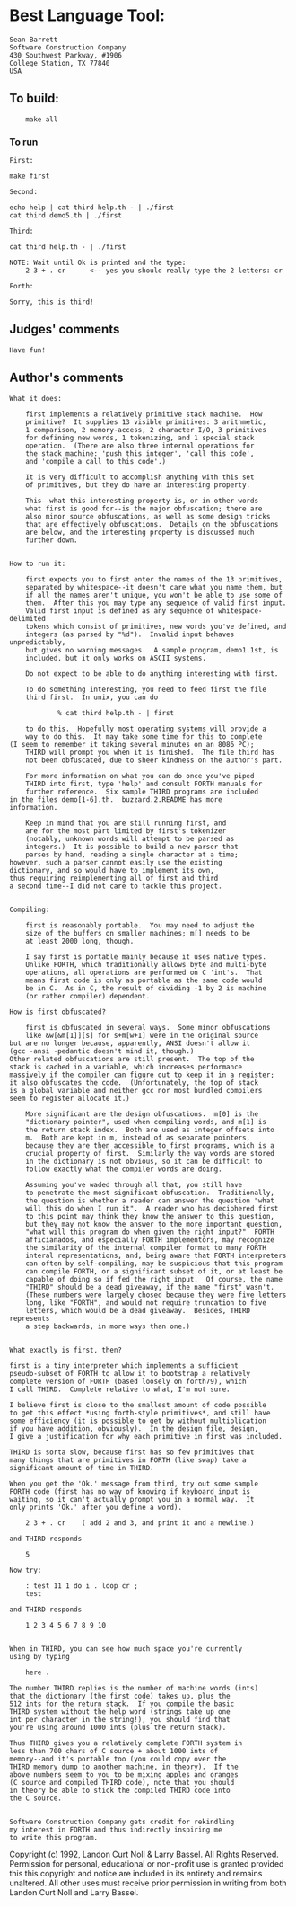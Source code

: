 # Best Language Tool:

	Sean Barrett
	Software Construction Company
	430 Southwest Parkway, #1906
	College Station, TX 77840
	USA

## To build:

        make all

### To run

    First:

	make first

    Second:

	echo help | cat third help.th - | ./first
	cat third demo5.th | ./first

    Third:

	cat third help.th - | ./first

	NOTE: Wait until Ok is printed and the type:
	    2 3 + . cr	    <-- yes you should really type the 2 letters: cr

    Forth:

	Sorry, this is third!

## Judges' comments

    Have fun!

## Author's comments

    What it does:

        first implements a relatively primitive stack machine.  How
        primitive?  It supplies 13 visible primitives: 3 arithmetic,
        1 comparison, 2 memory-access, 2 character I/O, 3 primitives
        for defining new words, 1 tokenizing, and 1 special stack
        operation.  (There are also three internal operations for
        the stack machine: 'push this integer', 'call this code',
        and 'compile a call to this code'.)

        It is very difficult to accomplish anything with this set
        of primitives, but they do have an interesting property.

        This--what this interesting property is, or in other words
        what first is good for--is the major obfuscation; there are
        also minor source obfuscations, as well as some design tricks
        that are effectively obfuscations.  Details on the obfuscations
        are below, and the interesting property is discussed much
        further down.


    How to run it:

        first expects you to first enter the names of the 13 primitives,
        separated by whitespace--it doesn't care what you name them, but
        if all the names aren't unique, you won't be able to use some of
        them.  After this you may type any sequence of valid first input.
        Valid first input is defined as any sequence of whitespace-delimited
        tokens which consist of primitives, new words you've defined, and
        integers (as parsed by "%d").  Invalid input behaves unpredictably,
        but gives no warning messages.  A sample program, demo1.1st, is
        included, but it only works on ASCII systems.

        Do not expect to be able to do anything interesting with first.

        To do something interesting, you need to feed first the file
        third first.  In unix, you can do

                % cat third help.th - | first

        to do this.  Hopefully most operating systems will provide a
        way to do this.  It may take some time for this to complete
	(I seem to remember it taking several minutes on an 8086 PC);
        THIRD will prompt you when it is finished.  The file third has
        not been obfuscated, due to sheer kindness on the author's part.

        For more information on what you can do once you've piped
        THIRD into first, type 'help' and consult FORTH manuals for
        further reference.  Six sample THIRD programs are included
	in the files demo[1-6].th.  buzzard.2.README has more
	information.

        Keep in mind that you are still running first, and
        are for the most part limited by first's tokenizer
        (notably, unknown words will attempt to be parsed as
        integers.)  It is possible to build a new parser that
        parses by hand, reading a single character at a time;
	however, such a parser cannot easily use the existing
	dictionary, and so would have to implement its own,
	thus requiring reimplementing all of first and third
	a second time--I did not care to tackle this project.


    Compiling:

        first is reasonably portable.  You may need to adjust the
        size of the buffers on smaller machines; m[] needs to be
        at least 2000 long, though.

        I say first is portable mainly because it uses native types.
        Unlike FORTH, which traditionally allows byte and multi-byte
        operations, all operations are performed on C 'int's.  That
        means first code is only as portable as the same code would
        be in C.  As in C, the result of dividing -1 by 2 is machine
        (or rather compiler) dependent.

    How is first obfuscated?

        first is obfuscated in several ways.  Some minor obfuscations
        like &w[&m[1]][s] for s+m[w+1] were in the original source
	but are no longer because, apparently, ANSI doesn't allow it
	(gcc -ansi -pedantic doesn't mind it, though.)
	Other related obfuscations are still present.  The top of the
	stack is cached in a variable, which increases performance
	massively if the compiler can figure out to keep it in a register;
	it also obfuscates the code.  (Unfortunately, the top of stack
	is a global variable and neither gcc nor most bundled compilers
	seem to register allocate it.)

        More significant are the design obfuscations.  m[0] is the
        "dictionary pointer", used when compiling words, and m[1] is
        the return stack index.  Both are used as integer offsets into
        m.  Both are kept in m, instead of as separate pointers,
        because they are then accessible to first programs, which is a
        crucial property of first.  Similarly the way words are stored
        in the dictionary is not obvious, so it can be difficult to
        follow exactly what the compiler words are doing.

        Assuming you've waded through all that, you still have
        to penetrate the most significant obfuscation.  Traditionally,
        the question is whether a reader can answer the question "what
        will this do when I run it".  A reader who has deciphered first
        to this point may think they know the answer to this question,
        but they may not know the answer to the more important question,
        "what will this program do when given the right input?"  FORTH
        afficianados, and especially FORTH implementors, may recognize
        the similarity of the internal compiler format to many FORTH
        interal representations, and, being aware that FORTH interpreters
        can often by self-compiling, may be suspicious that this program
        can compile FORTH, or a significant subset of it, or at least be
        capable of doing so if fed the right input.  Of course, the name
        "THIRD" should be a dead giveaway, if the name "first" wasn't.
        (These numbers were largely chosed because they were five letters
        long, like "FORTH", and would not require truncation to five
        letters, which would be a dead giveaway.  Besides, THIRD represents
        a step backwards, in more ways than one.)


    What exactly is first, then?

    first is a tiny interpreter which implements a sufficient
    pseudo-subset of FORTH to allow it to bootstrap a relatively
    complete version of FORTH (based loosely on forth79), which
    I call THIRD.  Complete relative to what, I'm not sure.

    I believe first is close to the smallest amount of code possible
    to get this effect *using forth-style primitives*, and still have
    some efficiency (it is possible to get by without multiplication
    if you have addition, obviously).  In the design file, design,
    I give a justification for why each primitive in first was included.

    THIRD is sorta slow, because first has so few primitives that
    many things that are primitives in FORTH (like swap) take a
    significant amount of time in THIRD.

    When you get the 'Ok.' message from third, try out some sample
    FORTH code (first has no way of knowing if keyboard input is
    waiting, so it can't actually prompt you in a normal way.  It
    only prints 'Ok.' after you define a word).

        2 3 + . cr    ( add 2 and 3, and print it and a newline.)

    and THIRD responds

        5

    Now try:

        : test 11 1 do i . loop cr ;
        test

    and THIRD responds

        1 2 3 4 5 6 7 8 9 10


    When in THIRD, you can see how much space you're currently
    using by typing

        here .

    The number THIRD replies is the number of machine words (ints)
    that the dictionary (the first code) takes up, plus the
    512 ints for the return stack.  If you compile the basic
    THIRD system without the help word (strings take up one
    int per character in the string!), you should find that
    you're using around 1000 ints (plus the return stack).

    Thus THIRD gives you a relatively complete FORTH system in
    less than 700 chars of C source + about 1000 ints of
    memory--and it's portable too (you could copy over the
    THIRD memory dump to another machine, in theory).  If the
    above numbers seem to you to be mixing apples and oranges
    (C source and compiled THIRD code), note that you should
    in theory be able to stick the compiled THIRD code into
    the C source.


    Software Construction Company gets credit for rekindling
    my interest in FORTH and thus indirectly inspiring me
    to write this program.

Copyright (c) 1992, Landon Curt Noll & Larry Bassel.
All Rights Reserved.  Permission for personal, educational or non-profit use is
granted provided this this copyright and notice are included in its entirety
and remains unaltered.  All other uses must receive prior permission in writing
from both Landon Curt Noll and Larry Bassel.
